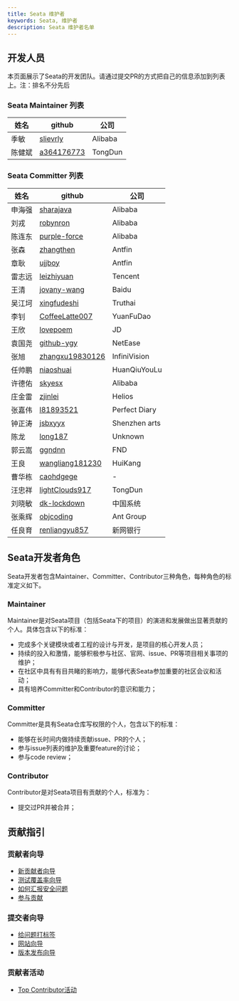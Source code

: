 ```yaml
---
title: Seata 维护者
keywords: Seata, 维护者
description: Seata 维护者名单
---
```


## 开发人员

本页面展示了Seata的开发团队。请通过提交PR的方式把自己的信息添加到列表上。注：排名不分先后

### Seata Maintainer 列表
| 姓名   | github                                      | 公司    |
| ------ | ------------------------------------------- | ------- |
| 季敏   | [slievrly](https://github.com/slievrly)     | Alibaba |
| 陈健斌 | [a364176773](https://github.com/a364176773) | TongDun |

### Seata Committer 列表

| 姓名 | github          | 公司             |
|--| --------------- | --------------- |
| 申海强 | [sharajava](https://github.com/sharajava)       | Alibaba        |
| 刘戎 | [robynron](https://github.com/robynron)      | Alibaba        |
| 陈连东 | [purple-force](https://github.com/purple-force)    | Alibaba        |
| 张森 | [zhangthen](https://github.com/zhangthen)       | Antfin          |
| 章耿 | [ujjboy](https://github.com/ujjboy)          | Antfin          |
| 雷志远 | [leizhiyuan](https://github.com/leizhiyuan)      | Tencent          |
| 王清 | [jovany-wang](https://github.com/jovany-wang)     | Baidu          |
| 吴江坷 | [xingfudeshi](https://github.com/xingfudeshi)     | Truthai         |
| 李钊 | [CoffeeLatte007](https://github.com/CoffeeLatte007)  | YuanFuDao       |
| 王欣 | [lovepoem](https://github.com/lovepoem)        | JD         |
| 袁国尧 | [github-ygy](https://github.com/github-ygy)      | NetEase            |
| 张旭 | [zhangxu19830126](https://github.com/zhangxu19830126) | InfiniVision    |
| 任帅鹏 | [niaoshuai](https://github.com/niaoshuai)       | HuanQiuYouLu    |
| 许德佑 | [skyesx](https://github.com/skyesx)          | Alibaba          |
| 庄金雷 | [zjinlei](https://github.com/zjinlei)         | Helios          |
| 张嘉伟 | [l81893521](https://github.com/l81893521)       | Perfect Diary |
| 钟正涛 | [jsbxyyx](https://github.com/jsbxyyx)         | Shenzhen arts   |
| 陈龙 | [long187](https://github.com/long187)         | Unknown          |
| 郭云嵩 | [ggndnn](https://github.com/ggndnn)         | FND          |
| 王良 | [wangliang181230](https://github.com/wangliang181230) | HuiKang |
| 曹华栋 | [caohdgege](https://github.com/caohdgege) | - |
| 汪忠祥 | [lightClouds917](https://github.com/lightClouds917) | TongDun |
| 刘晓敏 | [dk-lockdown](https://github.com/dk-lockdown) | 中国系统 |
| 张乘辉 | [objcoding](https://github.com/objcoding) | Ant Group |
| 任良育 | [renliangyu857](https://github.com/objcoding) | 新网银行 |

## Seata开发者角色

Seata开发者包含Maintainer、Committer、Contributor三种角色，每种角色的标准定义如下。

### Maintainer

Maintainer是对Seata项目（包括Seata下的项目）的演进和发展做出显著贡献的个人。具体包含以下的标准：

*   完成多个关键模块或者工程的设计与开发，是项目的核心开发人员；
*   持续的投入和激情，能够积极参与社区、官网、issue、PR等项目相关事项的维护；
*   在社区中具有有目共睹的影响力，能够代表Seata参加重要的社区会议和活动；
*   具有培养Committer和Contributor的意识和能力；

### Committer

Committer是具有Seata仓库写权限的个人，包含以下的标准：

*   能够在长时间内做持续贡献issue、PR的个人；
*   参与issue列表的维护及重要feature的讨论；
*   参与code review；

### Contributor

Contributor是对Seata项目有贡献的个人，标准为：

*   提交过PR并被合并；

## 贡献指引
### 贡献者向导
* [新贡献者向导](./contributor-guide/new-contributor-guide_dev.html)
* [测试覆盖率向导](./contributor-guide/test-coverage-guide_dev.html)
* [如何汇报安全问题](./contributor-guide/reporting-security-issues_dev.html)
* [参与贡献](./guide_dev.html)

### 提交者向导
* [给问题打标签](./committer-guide/label-an-issue-guide_dev.html)
* [网站向导](./committer-guide/website-guide_dev.html)
* [版本发布向导](./committer-guide/release-guide_dev.html)

### 贡献者活动
* [Top Contributor活动](./contributor-activity/top-contributer_dev.html)